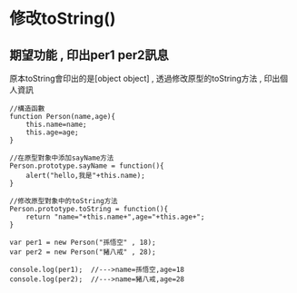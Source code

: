 # 修改toString()

## 期望功能 , 印出per1  per2訊息

原本toString會印出的是[object object] , 透過修改原型的toString方法 , 印出個人資訊

```
//構造函數
function Person(name,age){
	this.name=name;
	this.age=age;
}

//在原型對象中添加sayName方法
Person.prototype.sayName = function(){
	alert("hello,我是"+this.name);
}

//修改原型對象中的toString方法
Person.prototype.toString = function(){
	return "name="+this.name+",age="+this.age+";
}

var per1 = new Person("孫悟空" , 18);
var per2 = new Person("豬八戒" , 28);

console.log(per1);	//--->name=孫悟空,age=18
console.log(per2);	//--->name=豬八戒,age=28
```

